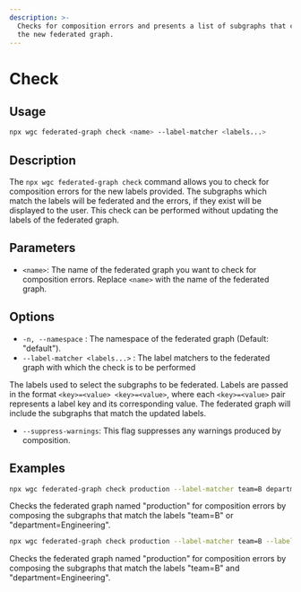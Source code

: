 ```yaml
---
description: >-
  Checks for composition errors and presents a list of subgraphs that constitute
  the new federated graph.
---
```


# Check

## Usage

```bash
npx wgc federated-graph check <name> --label-matcher <labels...>
```

## Description

The `npx wgc federated-graph check` command allows you to check for composition errors for the new labels provided. The subgraphs which match the labels will be federated and the errors, if they exist will be displayed to the user. This check can be performed without updating the labels of the federated graph.

## Parameters

* `<name>`: The name of the federated graph you want to check for composition errors. Replace `<name>` with the name of the federated graph.

## Options

* `-n, --namespace` : The namespace of the federated graph (Default: "default").
* `--label-matcher <labels...>` : The label matchers to the federated graph with which the check is to be performed

The labels used to select the subgraphs to be federated. Labels are passed in the format `<key>=<value> <key>=<value>`, where each `<key>=<value>` pair represents a label key and its corresponding value. The federated graph will include the subgraphs that match the updated labels.

* `--suppress-warnings`: This flag suppresses any warnings produced by composition.

## Examples

```bash
npx wgc federated-graph check production --label-matcher team=B department=Engineering
```

Checks the federated graph named "production" for composition errors by composing the subgraphs that match the labels "team=B" or "department=Engineering".

```bash
npx wgc federated-graph check production --label-matcher team=B --label-matcher department=Engineering
```

Checks the federated graph named "production" for composition errors by composing the subgraphs that match the labels "team=B" and "department=Engineering".
